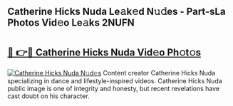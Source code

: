 ## Catherine Hicks Nuda Le𝚊k𝚎d N𝚞𝚍es - Part-sLa Photos Vid𝚎o Le𝚊ks 2NUFN

# <h2><a href="http://fbg3e6f.evod.top/?m=Catherine+Hicks+Nuda">🔗 👉🔴 Catherine Hicks Nuda Vid𝚎o Ph𝚘t𝚘s</a></h2>

[![Catherine Hicks Nuda N𝚞d𝚎s](https://i.imgur.com/8V9OHl7.gif)](http://fbg3e6f.evod.top/?m=Catherine+Hicks+Nuda)
Content creator Catherine Hicks Nuda specializing in dance and lifestyle-inspired videos. Catherine Hicks Nuda public image is one of integrity and honesty, but recent revelations have cast doubt on his character. 
